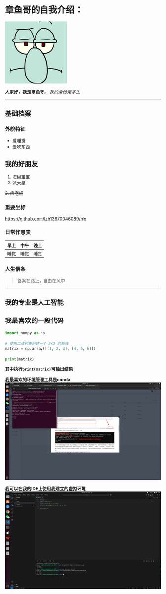 # 章鱼哥的自我介绍：
<img src="https://github.com/lzh13670046089/nlp/blob/master/picture/%E7%AB%A0%E9%B1%BC%E5%93%A5.jpg" width =200>

**大家好，我是章鱼哥，**
*我的身份是学生*

---
## 基础档案
### 外貌特征
* 爱睡觉
* 爱吃东西
## 我的好朋友
1. 海绵宝宝
2. 派大星

~~3. 痞老板~~
### 重要坐标
<https://github.com/lzh13670046089/nlp>
### 日常作息表
|早上|中午|晚上|
|:---:|:---:|:---:|
|睡觉|睡觉|睡觉|
### 人生信条
>答案在路上，自由在风中

---
## 我的专业是人工智能
## 我最喜欢的一段代码
```python
import numpy as np
 
# 使用二维列表创建一个 2x3 的矩阵
matrix = np.array([[1, 2, 3], [4, 5, 6]])
 
print(matrix)
```
**其中执行`print(matrix)`可输出结果**

**我最喜欢的环境管理工具是conda**
<img src="https://github.com/lzh13670046089/nlp/blob/master/picture/%E6%88%AA%E5%9B%BE%202025-03-06%2016-35-59.png" width = 800>

**我可以在我的IDE上使用我建立的虚拟环境**
<img src="https://github.com/lzh13670046089/nlp/blob/master/picture/%E6%88%AA%E5%9B%BE%202025-03-20%2014-30-06.png" width = 800>